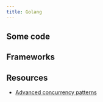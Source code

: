 ```yaml
---
title: Golang
---
```


## Some code


## Frameworks


## Resources

- [Advanced concurrency patterns](https://karanpratapsingh.com/courses/go/advanced-concurrency-patterns)

